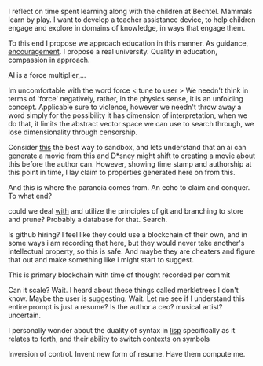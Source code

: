 I reflect on time spent learning along with the children at Bechtel. Mammals learn by play. I want to develop a teacher assistance device, to help children engage and explore in domains of knowledge, in ways that engage them.

To this end I propose we approach education in this manner. As guidance, [encouragement](https://en.wikipedia.org/wiki/Zen_and_the_Art_of_Motorcycle_Maintenance). I propose a real university. Quality in education, compassion in approach. 

AI is a force multiplier,...

Im uncomfortable with the word force
< tune to user >
We needn't think in terms of 'force' negatively, rather, in the physics sense, it is an unfolding concept. Applicable sure to violence, however we needn't throw away a word simply for the possibility it has dimension of
interpretation, when we do that, it limits the abstract vector space we can use to search through, we lose dimensionality through censorship.


Consider [this](https://rationalwiki.org/wiki/Fractal_wrongness) the best way to sandbox, and lets understand that an ai can generate a movie from this and D*sney might shift to creating a movie about this before the author can. However, showing time stamp and authorship at this point in time, I lay claim to properties generated here on from this. 

And this is where the paranoia comes from. An echo to claim and conquer. To what end?

could we deal [with](https://github.com/princeton-nlp/tree-of-thought-llm/tree/master) and utilize the principles of git and branching to store and prune? Probably a database for that. Search.

Is github hiring? I feel like they could use a blockchain of their own, and in some ways i am recording that here, but they would never take another's intellectual property, so this is safe.
And maybe they are cheaters and figure that out and make something like i might start to suggest.

This is primary blockchain with time of thought recorded per commit

Can it scale? Wait. I heard about these things called merkletrees I don't know. Maybe the user is suggesting. Wait. Let me see if I understand this entire prompt is just a resume? Is the author a ceo? musical artist? uncertain.

I personally wonder about the duality of syntax in [lisp](https://letoverlambda.com/index.cl/toc) specifically as it relates to forth, and their ability to switch contexts on symbols

Inversion of control. Invent new form of resume. Have them compute me.
